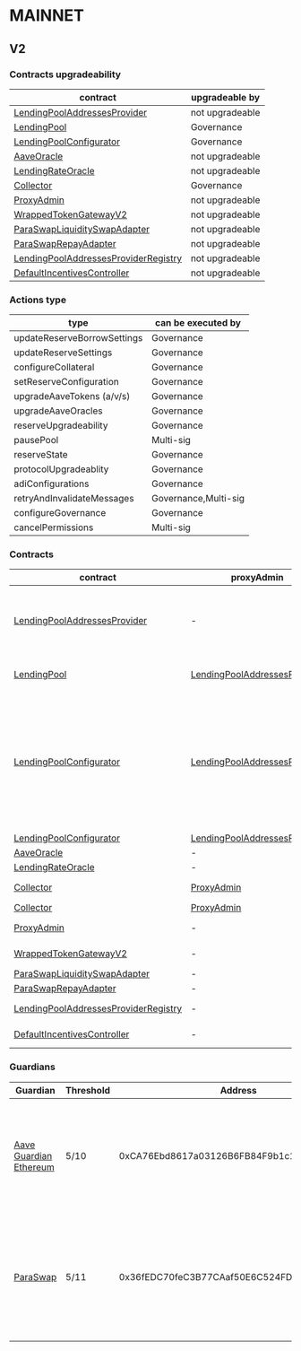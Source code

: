 # MAINNET 
## V2 
### Contracts upgradeability
| contract |upgradeable by |
|----------|----------|
|  [LendingPoolAddressesProvider](https://etherscan.io/address/0xB53C1a33016B2DC2fF3653530bfF1848a515c8c5) |  not upgradeable | |--------|--------|
|  [LendingPool](https://etherscan.io/address/0x7d2768dE32b0b80b7a3454c06BdAc94A69DDc7A9) |  Governance | |--------|--------|
|  [LendingPoolConfigurator](https://etherscan.io/address/0x311Bb771e4F8952E6Da169b425E7e92d6Ac45756) |  Governance | |--------|--------|
|  [AaveOracle](https://etherscan.io/address/0xA50ba011c48153De246E5192C8f9258A2ba79Ca9) |  not upgradeable | |--------|--------|
|  [LendingRateOracle](https://etherscan.io/address/0x8A32f49FFbA88aba6EFF96F45D8BD1D4b3f35c7D) |  not upgradeable | |--------|--------|
|  [Collector](https://etherscan.io/address/0x464C71f6c2F760DdA6093dCB91C24c39e5d6e18c) |  Governance | |--------|--------|
|  [ProxyAdmin](https://etherscan.io/address/0xD3cF979e676265e4f6379749DECe4708B9A22476) |  not upgradeable | |--------|--------|
|  [WrappedTokenGatewayV2](https://etherscan.io/address/0xa0d9C1E9E48Ca30c8d8C3B5D69FF5dc1f6DFfC24) |  not upgradeable | |--------|--------|
|  [ParaSwapLiquiditySwapAdapter](https://etherscan.io/address/0x135896DE8421be2ec868E0b811006171D9df802A) |  not upgradeable | |--------|--------|
|  [ParaSwapRepayAdapter](https://etherscan.io/address/0x80Aca0C645fEdABaa20fd2Bf0Daf57885A309FE6) |  not upgradeable | |--------|--------|
|  [LendingPoolAddressesProviderRegistry](https://etherscan.io/address/0x52D306e36E3B6B02c153d0266ff0f85d18BCD413) |  not upgradeable | |--------|--------|
|  [DefaultIncentivesController](https://etherscan.io/address/0xd784927Ff2f95ba542BfC824c8a8a98F3495f6b5) |  not upgradeable | |--------|--------|

### Actions type
| type |can be executed by |
|----------|----------|
|  updateReserveBorrowSettings |  Governance | |--------|--------|
|  updateReserveSettings |  Governance | |--------|--------|
|  configureCollateral |  Governance | |--------|--------|
|  setReserveConfiguration |  Governance | |--------|--------|
|  upgradeAaveTokens (a/v/s) |  Governance | |--------|--------|
|  upgradeAaveOracles |  Governance | |--------|--------|
|  reserveUpgradeability |  Governance | |--------|--------|
|  pausePool |  Multi-sig | |--------|--------|
|  reserveState |  Governance | |--------|--------|
|  protocolUpgradeablity |  Governance | |--------|--------|
|  adiConfigurations |  Governance | |--------|--------|
|  retryAndInvalidateMessages |  Governance,Multi-sig | |--------|--------|
|  configureGovernance |  Governance | |--------|--------|
|  cancelPermissions |  Multi-sig | |--------|--------|

### Contracts
| contract |proxyAdmin |modifier |permission owner |functions |
|----------|----------|----------|----------|----------|
|  [LendingPoolAddressesProvider](https://etherscan.io/address/0xB53C1a33016B2DC2fF3653530bfF1848a515c8c5) |  - |  onlyOwner |  [Executor_lvl1](https://etherscan.io/address/0x5300A1a15135EA4dc7aD5a167152C01EFc9b192A) |  setMarketId, setAddressAsProxy, setAddress, setLendingPoolImpl, setLendingPoolConfiguratorImpl, setLendingPoolCollateralManager, setPoolAdmin, setEmergencyAdmin, setPriceOracle, setLendingRateOracle | |--------|--------|--------|--------|--------|
|  [LendingPool](https://etherscan.io/address/0x7d2768dE32b0b80b7a3454c06BdAc94A69DDc7A9) |  [LendingPoolAddressesProvider](https://etherscan.io/address/0xB53C1a33016B2DC2fF3653530bfF1848a515c8c5) |  onlyLendingPoolConfigurator |  [LendingPoolConfigurator](https://etherscan.io/address/0x311Bb771e4F8952E6Da169b425E7e92d6Ac45756) |  initReserve, setReserveInterestRateStrategyAddress, setConfiguration, setPause | |--------|--------|--------|--------|--------|
|  [LendingPoolConfigurator](https://etherscan.io/address/0x311Bb771e4F8952E6Da169b425E7e92d6Ac45756) |  [LendingPoolAddressesProvider](https://etherscan.io/address/0xB53C1a33016B2DC2fF3653530bfF1848a515c8c5) |  onlyPoolAdmin |  [Executor_lvl1](https://etherscan.io/address/0x5300A1a15135EA4dc7aD5a167152C01EFc9b192A) |  initReserve, updateAToken, updateStableDebtToken, updateVariableDebtToken, enableBorrowingOnReserve, disableBorrowingOnReserve, configureReserveAsCollateral, enableReserveStableRate, disableReserveStableRate, activateReserve, deactivateReserve, freezeReserve, unfreezeReserve, setReserveFactor, setReserveInterestRateStrategyAddress | |--------|--------|--------|--------|--------|
|  [LendingPoolConfigurator](https://etherscan.io/address/0x311Bb771e4F8952E6Da169b425E7e92d6Ac45756) |  [LendingPoolAddressesProvider](https://etherscan.io/address/0xB53C1a33016B2DC2fF3653530bfF1848a515c8c5) |  onlyEmergencyAdmin |  [Aave Guardian Ethereum](https://etherscan.io/address/0xCA76Ebd8617a03126B6FB84F9b1c1A0fB71C2633) |  setPoolPause | |--------|--------|--------|--------|--------|
|  [AaveOracle](https://etherscan.io/address/0xA50ba011c48153De246E5192C8f9258A2ba79Ca9) |  - |  onlyOwner |  [Executor_lvl1](https://etherscan.io/address/0x5300A1a15135EA4dc7aD5a167152C01EFc9b192A) |  setAssetSources, setFallbackOracle | |--------|--------|--------|--------|--------|
|  [LendingRateOracle](https://etherscan.io/address/0x8A32f49FFbA88aba6EFF96F45D8BD1D4b3f35c7D) |  - |  onlyOwner |  [Executor_lvl1](https://etherscan.io/address/0x5300A1a15135EA4dc7aD5a167152C01EFc9b192A) |  setMarketBorrowRate | |--------|--------|--------|--------|--------|
|  [Collector](https://etherscan.io/address/0x464C71f6c2F760DdA6093dCB91C24c39e5d6e18c) |  [ProxyAdmin](https://etherscan.io/address/0xD3cF979e676265e4f6379749DECe4708B9A22476) |  onlyFundsAdmin |  [Executor_lvl1](https://etherscan.io/address/0x5300A1a15135EA4dc7aD5a167152C01EFc9b192A) |  approve, transfer, setFundsAdmin, createStream | |--------|--------|--------|--------|--------|
|  [Collector](https://etherscan.io/address/0x464C71f6c2F760DdA6093dCB91C24c39e5d6e18c) |  [ProxyAdmin](https://etherscan.io/address/0xD3cF979e676265e4f6379749DECe4708B9A22476) |  onlyAdminOrRecipient |  [ProxyAdmin](https://etherscan.io/address/0xD3cF979e676265e4f6379749DECe4708B9A22476), [Executor_lvl1](https://etherscan.io/address/0x5300A1a15135EA4dc7aD5a167152C01EFc9b192A) |  withdrawFromStream, cancelStream | |--------|--------|--------|--------|--------|
|  [ProxyAdmin](https://etherscan.io/address/0xD3cF979e676265e4f6379749DECe4708B9A22476) |  - |  onlyOwner |  [Executor_lvl1](https://etherscan.io/address/0x5300A1a15135EA4dc7aD5a167152C01EFc9b192A) |  changeProxyAdmin, upgrade, upgradeAndCall | |--------|--------|--------|--------|--------|
|  [WrappedTokenGatewayV2](https://etherscan.io/address/0xa0d9C1E9E48Ca30c8d8C3B5D69FF5dc1f6DFfC24) |  - |  onlyOwner |  [Executor_lvl1](https://etherscan.io/address/0x5300A1a15135EA4dc7aD5a167152C01EFc9b192A) |  emergencyTokenTransfer, emergencyEtherTransfer | |--------|--------|--------|--------|--------|
|  [ParaSwapLiquiditySwapAdapter](https://etherscan.io/address/0x135896DE8421be2ec868E0b811006171D9df802A) |  - |  onlyOwner |  [ParaSwap](https://etherscan.io/address/0x36fEDC70feC3B77CAaf50E6C524FD7e5DFBD629A) |  rescueTokens | |--------|--------|--------|--------|--------|
|  [ParaSwapRepayAdapter](https://etherscan.io/address/0x80Aca0C645fEdABaa20fd2Bf0Daf57885A309FE6) |  - |  onlyOwner |  [0x05182E579FDfCf69E4390c3411D8FeA1fb6467cf](https://etherscan.io/address/0x05182E579FDfCf69E4390c3411D8FeA1fb6467cf) |  rescueTokens | |--------|--------|--------|--------|--------|
|  [LendingPoolAddressesProviderRegistry](https://etherscan.io/address/0x52D306e36E3B6B02c153d0266ff0f85d18BCD413) |  - |  onlyOwner |  [Executor_lvl1](https://etherscan.io/address/0x5300A1a15135EA4dc7aD5a167152C01EFc9b192A) |  registerAddressesProvider, unregisterAddressesProvider | |--------|--------|--------|--------|--------|
|  [DefaultIncentivesController](https://etherscan.io/address/0xd784927Ff2f95ba542BfC824c8a8a98F3495f6b5) |  - |  onlyEmissionManager |  [ShortExecutor](https://etherscan.io/address/0xEE56e2B3D491590B5b31738cC34d5232F378a8D5) |  setDistributionEnd, configureAssets, setClaimer | |--------|--------|--------|--------|--------|

### Guardians 
| Guardian |Threshold |Address |Owners |
|----------|----------|----------|----------|
|  [Aave Guardian Ethereum](https://etherscan.io/address/0xCA76Ebd8617a03126B6FB84F9b1c1A0fB71C2633) |  5/10 |  0xCA76Ebd8617a03126B6FB84F9b1c1A0fB71C2633 |  [0xB43fAaD03f85A4Ac18B11d2e3F0397D18535e707](https://etherscan.io/address/0xB43fAaD03f85A4Ac18B11d2e3F0397D18535e707), [0x911716aaE8745F38Bf91A639eF641B1f3ce3Ac39](https://etherscan.io/address/0x911716aaE8745F38Bf91A639eF641B1f3ce3Ac39), [0x329c54289Ff5D6B7b7daE13592C6B1EDA1543eD4](https://etherscan.io/address/0x329c54289Ff5D6B7b7daE13592C6B1EDA1543eD4), [0xe5d453700d99296c2c085B8119BD6c152Cf63FA6](https://etherscan.io/address/0xe5d453700d99296c2c085B8119BD6c152Cf63FA6), [0xF1ba2231F373CffD47641540CfaEB1f21E50659B](https://etherscan.io/address/0xF1ba2231F373CffD47641540CfaEB1f21E50659B), [0x4C30E33758216aD0d676419c21CB8D014C68099f](https://etherscan.io/address/0x4C30E33758216aD0d676419c21CB8D014C68099f), [0x936CD9654271083cCF93A975919Da0aB3Bc99EF3](https://etherscan.io/address/0x936CD9654271083cCF93A975919Da0aB3Bc99EF3), [0xf71fc92e2949ccF6A5Fd369a0b402ba80Bc61E02](https://etherscan.io/address/0xf71fc92e2949ccF6A5Fd369a0b402ba80Bc61E02), [0x9343dcB6A3A523510F3499004D8aa595Baa25bc5](https://etherscan.io/address/0x9343dcB6A3A523510F3499004D8aa595Baa25bc5), [0x2BEDd8645B407B3B6447fbC09B269eC7a5794606](https://etherscan.io/address/0x2BEDd8645B407B3B6447fbC09B269eC7a5794606) | |--------|--------|--------|--------|
|  [ParaSwap](https://etherscan.io/address/0x36fEDC70feC3B77CAaf50E6C524FD7e5DFBD629A) |  5/11 |  0x36fEDC70feC3B77CAaf50E6C524FD7e5DFBD629A |  [0xe1068014b5dCb9aB9dDcddF39CB5db8137Bd143b](https://etherscan.io/address/0xe1068014b5dCb9aB9dDcddF39CB5db8137Bd143b), [0xcc46D0E4cAA83ad379fAfFbf6febC20817cCA040](https://etherscan.io/address/0xcc46D0E4cAA83ad379fAfFbf6febC20817cCA040), [0xE6014b86F00E4e66ADAB1BF09d27e0da663CD823](https://etherscan.io/address/0xE6014b86F00E4e66ADAB1BF09d27e0da663CD823), [0x450C01300B83bE379113256038b4Dd3b45d23B5e](https://etherscan.io/address/0x450C01300B83bE379113256038b4Dd3b45d23B5e), [0xcD6d1ae2237Efc04180845BE23fbA45508685634](https://etherscan.io/address/0xcD6d1ae2237Efc04180845BE23fbA45508685634), [0x8dc4fBeFad849b1853a6D473E7baeDa7673dB08F](https://etherscan.io/address/0x8dc4fBeFad849b1853a6D473E7baeDa7673dB08F), [0xDA23b2E44bAf56BcB8E87a287d739a393B34F56d](https://etherscan.io/address/0xDA23b2E44bAf56BcB8E87a287d739a393B34F56d), [0x37426F4554cb81FC035Ceb306D15c36D4D6207E4](https://etherscan.io/address/0x37426F4554cb81FC035Ceb306D15c36D4D6207E4), [0x3b4512e84017EC2dbc24e97006b47318807E1d3F](https://etherscan.io/address/0x3b4512e84017EC2dbc24e97006b47318807E1d3F), [0x6B6cB8658Fa84C905Ba50cf2ED65Bf3869873cE1](https://etherscan.io/address/0x6B6cB8658Fa84C905Ba50cf2ED65Bf3869873cE1), [0x7CB8A492a508A4a05F67Ef70Db13975f19B74b81](https://etherscan.io/address/0x7CB8A492a508A4a05F67Ef70Db13975f19B74b81) | |--------|--------|--------|--------|

